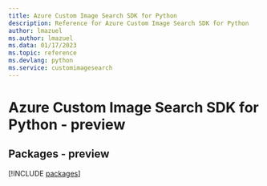 ```yaml
---
title: Azure Custom Image Search SDK for Python
description: Reference for Azure Custom Image Search SDK for Python
author: lmazuel
ms.author: lmazuel
ms.data: 01/17/2023
ms.topic: reference
ms.devlang: python
ms.service: customimagesearch
---
```

# Azure Custom Image Search SDK for Python - preview
## Packages - preview
[!INCLUDE [packages](custom-image-search-index.md)]